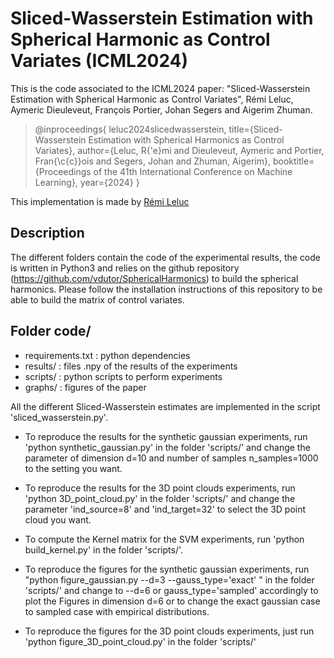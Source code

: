 # Sliced-Wasserstein Estimation with Spherical Harmonic as Control Variates (ICML2024)

This is the code associated to the ICML2024 paper: "Sliced-Wasserstein Estimation with Spherical Harmonic as Control Variates", Rémi Leluc, Aymeric Dieuleveut, François Portier, Johan Segers and Aigerim Zhuman.

> @inproceedings{
leluc2024slicedwasserstein,
title={Sliced-Wasserstein Estimation with Spherical Harmonics as Control Variates},
author={Leluc, R{\'e}mi and Dieuleveut, Aymeric and Portier, Fran{\c{c}}ois and Segers, Johan and Zhuman, Aigerim},
booktitle={Proceedings of the 41th International Conference on Machine Learning},
year={2024}
}
> 

This implementation is made by [Rémi Leluc](https://remileluc.github.io/)

## Description 

The different folders contain the code of the experimental results, the code is written in Python3
and relies on the github repository (https://github.com/vdutor/SphericalHarmonics) to build the spherical harmonics. Please follow the installation instructions of this repository to be able to build the matrix of control variates.

## Folder code/

- requirements.txt : python dependencies
- results/         : files .npy of the results of the experiments
- scripts/         : python scripts to perform experiments 
- graphs/          : figures of the paper

All the different Sliced-Wasserstein estimates are implemented in the script 'sliced_wasserstein.py'.

- To reproduce the results for the synthetic gaussian experiments, run 'python synthetic_gaussian.py' in the folder 'scripts/' and change the parameter of dimension d=10 and number of samples n_samples=1000 to the setting you want.
- To reproduce the results for the 3D point clouds experiments, run 'python 3D_point_cloud.py' in the folder 'scripts/' and change the parameter 'ind_source=8' and 'ind_target=32' to select the 3D point cloud you want.
- To compute the Kernel matrix for the SVM experiments, run 'python build_kernel.py' in the folder 'scripts/'.

- To reproduce the figures for the synthetic gaussian experiments, run "python figure_gaussian.py --d=3 --gauss_type='exact' " in the folder 'scripts/' and change to --d=6 or gauss_type='sampled' accordingly to plot the Figures in dimension d=6 or to change the exact gaussian case to sampled case with empirical distributions.
- To reproduce the figures for the 3D point clouds experiments, just run 'python figure_3D_point_cloud.py' in the folder 'scripts/'

